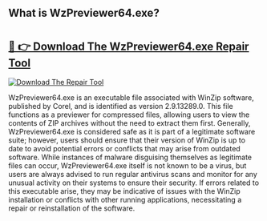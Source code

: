 ## What is WzPreviewer64.exe? 

# <h2><a href="https://exedetect.com/download.php?WzPreviewer64.exe">🔗 👉 Download The WzPreviewer64.exe Repair Tool</a></h2>

[![Download The Repair Tool](https://exedetect.com/download-button.jpg)](https://exedetect.com/download.php?WzPreviewer64.exe)

WzPreviewer64.exe is an executable file associated with WinZip software, published by Corel, and is identified as version 2.9.13289.0. This file functions as a previewer for compressed files, allowing users to view the contents of ZIP archives without the need to extract them first. Generally, WzPreviewer64.exe is considered safe as it is part of a legitimate software suite; however, users should ensure that their version of WinZip is up to date to avoid potential errors or conflicts that may arise from outdated software. While instances of malware disguising themselves as legitimate files can occur, WzPreviewer64.exe itself is not known to be a virus, but users are always advised to run regular antivirus scans and monitor for any unusual activity on their systems to ensure their security. If errors related to this executable arise, they may be indicative of issues with the WinZip installation or conflicts with other running applications, necessitating a repair or reinstallation of the software.